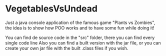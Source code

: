 # VegetablesVsUndead
Just a java console application of the famous game "Plants vs Zombies", the idea is to show how POO works and to have some fun while doing it!

You can find de source code in the "src" folder, there you can find every single code line
Also you can find a built version with the jar file, or you can create your own jar file with the built .class files if you wish.
